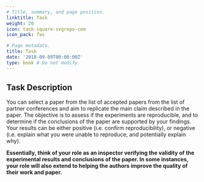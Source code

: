 ```yaml
---
# Title, summary, and page position.
linktitle: Task
weight: 20
icon: task-square-svgrepo-com
icon_pack: fas

# Page metadata.
title: Task
date: '2018-09-09T00:00:00Z'
type: book # Do not modify.
---
```


## Task Description

You can select a paper from the list of accepted papers from the list of partner conferences and aim to replicate the main claim described in the paper. The objective is to assess if the experiments are reproducible, and to determine if the conclusions of the paper are supported by your findings. Your results can be either positive (i.e. confirm reproducibility), or negative (i.e. explain what you were unable to reproduce, and potentially explain why).

**Essentially, think of your role as an inspector verifying the validity of the experimental results and conclusions of the paper. In some instances, your role will also extend to helping the authors improve the quality of their work and paper.**

<!-- ## Task Scope

We recommend you focus on the central claim of the paper. For example, if a paper introduces a new RL learning algorithm that performs better in sparse-reward environments, verify that you can re-implement the algorithm, run it on the same benchmarks and get results that are close to those in the original paper (exact reproducibility is in most cases very difficult due to minor implementation details). You do not need to reproduce all experiments in your selected paper, but only those that you feel are sufficient for you to verify the validity of the central claim.

  

If available, the authors’ code can and should be used; authors increasingly release their code and this is increasingly seen as an integral part of the publication process. Just re-running code is not a reproducibility study, and you need to approach any code with critical thinking and verify it does what is described in the paper and that these are sufficient to support the conclusions of the papers. Consider designing and running unit tests on the code to verify it works well and as described. Alternately, the methods presented can also be fully re-implemented according to the description in the paper. This is a higher bar for reproducibility that can take much more time, but may be helpful in detecting anomalies in the code, or shedding light on aspects of the implementation that affect results. In the end, what you choose to do will depend on your resources and how confident you want to be about the central claim of the paper.

  

Generally, a report should include any information future researchers or practitioners would find useful for reproducing or building upon the chosen paper. The results of any experiments should be included; a “negative result” which doesn’t support the main claims of the original paper is still valuable.

  

We also strongly encourage you to get in touch with the original authors to seek clarification and make sure your reproducibility report fairly reflects on their research and work with them to improve it.

  

## Proposed Outcomes

The goal of this challenge is not to criticize papers or the hard work of our fellow researchers. Science is not a competitive sport. Thus, the main objective of this challenge is to enable a mutually beneficial learning experience, while contributing to the research by strengthening the quality of the original paper.

Participants should produce a Reproducibility report, describing the target questions, experimental methodology, implementation details, analysis and discussion of findings, conclusions on reproducibility of the paper. This report should be posted as a contributed review on OpenReview.

The result of the reproducibility study should NOT be a simple Pass / Fail outcome. The goal should be to identify which parts of the contribution can be reproduced, and at what cost in terms of resources (computation, time, people, development effort, communication with the authors).

Participants should expect to engage in dialogue with original paper authors through the OpenReview site. Reproducibility Reports will be published at ReScience journal after peer review through OpenReview. -->